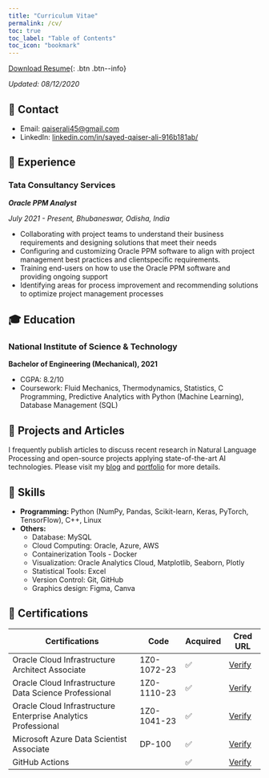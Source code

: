 ```yaml
---
title: "Curriculum Vitae"
permalink: /cv/
toc: true
toc_label: "Table of Contents"
toc_icon: "bookmark"
---
```

[Download Resume](https://sqali.github.io/files/resume.pdf){: .btn .btn--info}

*Updated: 08/12/2020*

## 📧 Contact
- Email: [qaiserali45@gmail.com]()
- LinkedIn: [linkedin.com/in/sayed-qaiser-ali-916b181ab/](https://www.linkedin.com/in/sqali/)

## 💼 Experience
### Tata Consultancy Services
***Oracle PPM Analyst***

*July 2021 - Present, Bhubaneswar, Odisha, India*

-	Collaborating with project teams to understand their business
requirements and designing solutions that meet their needs
-	Configuring and customizing Oracle PPM software to align
with project management best practices and clientspecific requirements.
-	Training end-users on how to use the Oracle PPM software
and providing ongoing support
- Identifying areas for process improvement and
recommending solutions to optimize project management processes


## 🎓 Education
### National Institute of Science & Technology
**Bachelor of Engineering (Mechanical), 2021**
- CGPA: 8.2/10
- Coursework: Fluid Mechanics, Thermodynamics, Statistics, C Programming, Predictive Analytics with Python (Machine Learning), Database Management (SQL)


## 📝 Projects and Articles
I frequently publish articles to discuss recent research in Natural Language Processing and open-source projects applying state-of-the-art AI technologies. Please visit my [blog](https://sqali.github.io/posts/) and [portfolio](https://sqali.github.io/portfolio/) for more details.

## 🤖 Skills
- **Programming:** Python (NumPy, Pandas, Scikit-learn, Keras, PyTorch, TensorFlow), C++, Linux
- **Others:** 
  - Database: MySQL
  - Cloud Computing: Oracle, Azure, AWS
  - Containerization Tools - Docker
  - Visualization: Oracle Analytics Cloud, Matplotlib, Seaborn, Plotly
  - Statistical Tools: Excel
  - Version Control: Git, GitHub
  - Graphics design: Figma, Canva


<h2>📜 Certifications</h2>
<table>
    <thead>
        <tr>
            <th>Certifications</th>
            <th>Code</th>
            <th>Acquired</th>
            <th>Cred URL</th>
        </tr>
    </thead>
    <tbody>
        <tr>
            <td>Oracle Cloud Infrastructure Architect Associate</td>
            <td>1Z0-1072-23</td>
            <td>&#x2705;</td>
            <td><a href="https://catalog-education.oracle.com/pls/certview/sharebadge?id=0806C2C0204969B31945998A5208A6EF75CD46C6C59493F8F1CF5401C407F306">Verify</a></td>
        </tr>
        <tr>
            <td>Oracle Cloud Infrastructure Data Science Professional</td>
            <td>1Z0-1110-23</td>
            <td>&#x2705;</td>
            <td><a href="#">Verify</a></td>
        </tr>
        <tr>
            <td>Oracle Cloud Infrastructure Enterprise Analytics Professional</td>
            <td>1Z0-1041-23</td>
            <td>&#x2705;</td>
            <td><a href="#">Verify</a></td>
        </tr>
        <tr>
            <td>Microsoft Azure Data Scientist Associate</td>
            <td>DP-100</td>
            <td>&#x2705;</td>
            <td><a href="#">Verify</a></td>
        </tr>
        <tr>
            <td>GitHub Actions</td>
            <td></td>
            <td>&#x2705;</td>
            <td><a href="#">Verify</a></td>
        </tr>
    </tbody>
</table>

